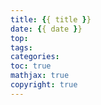 ```yaml
---
title: {{ title }}
date: {{ date }}
top: 
tags: 
categories: 
toc: true
mathjax: true
copyright: true
---
```

